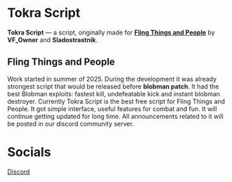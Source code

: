 # Tokra Script
**Tokra Script** — a script, originally made for [**Fling Things and People**](https://www.roblox.com/games/6961824067/) by **VF_Owner** and **Sladostrastnik**.


## Fling Things and People
Work started in summer of 2025. During the development it was already strongest script that would be released before **blobman patch**. It had the best Blobman exploits: fastest kill, undefeatable kick and instant blobman destroyer.
Currently Tokra Script is the best free script for Fling Things and People. It got simple interface, useful features for combat and fun. It will continue getting updated for long time.
All announcements related to it will be posted in our discord community server.

# Socials
[Discord](https://discord.gg/yYsjMep7rm)
